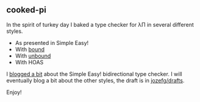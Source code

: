 ## cooked-pi

In the spirit of turkey day I baked a type checker for λΠ in several
different styles.

 - As presented in Simple Easy!
 - With [bound][bound]
 - With [unbound][unbound]
 - With HOAS

I [blogged a bit][blog1] about the Simple Easy! bidirectional type
checker. I will eventually blog a bit about the other styles, the
draft is in [jozefg/drafts][draft].

Enjoy!

[bound]: http://hackage.haskell.org/package/bound
[unbound]: http://hackage.haskell.org/package/unbound
[blog1]: http://jozefg.bitbucket.org/posts/2014-11-22-bidir.html
[draft]: https://github.com/jozefg/drafts/blob/master/variables-are-hard.md
